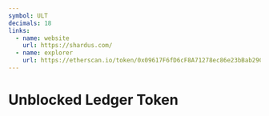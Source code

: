 ```yaml
---
symbol: ULT
decimals: 18
links:
  - name: website
    url: https://shardus.com/
  - name: explorer
    url: https://etherscan.io/token/0x09617F6fD6cF8A71278ec86e23bBab29C04353a7
---
```


# Unblocked Ledger Token
